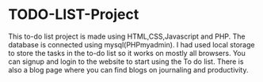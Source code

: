 # TODO-LIST-Project


This to-do list project is made using HTML,CSS,Javascript and PHP. The database is connected using mysql(PHPmyadmin). I had used local storage
to store the tasks in the to-do list so it works on mostly all browsers. You can signup and login to the website to start
using the To do list. There is also a blog page where you can find blogs on journaling and productivity.
